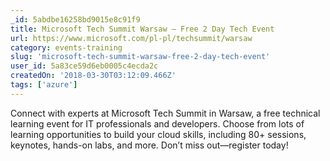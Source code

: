 ```yaml
---
_id: 5abdbe16258bd9015e8c91f9
title: Microsoft Tech Summit Warsaw – Free 2 Day Tech Event
url: https://www.microsoft.com/pl-pl/techsummit/warsaw
category: events-training
slug: 'microsoft-tech-summit-warsaw-free-2-day-tech-event'
user_id: 5a83ce59d6eb0005c4ecda2c
createdOn: '2018-03-30T03:12:09.466Z'
tags: ['azure']
---
```


Connect with experts at Microsoft Tech Summit in Warsaw, a free technical learning event for IT professionals and developers. Choose from lots of learning opportunities to build your cloud skills, including 80+ sessions, keynotes, hands-on labs, and more. Don’t miss out—register today!
